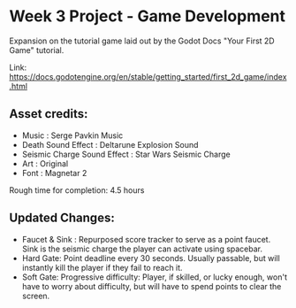 # Week 3 Project - Game Development

Expansion on the tutorial game laid out by the Godot Docs "Your First 2D Game" tutorial.

Link: https://docs.godotengine.org/en/stable/getting_started/first_2d_game/index.html

## Asset credits:
- Music : Serge Pavkin Music
- Death Sound Effect : Deltarune Explosion Sound
- Seismic Charge Sound Effect : Star Wars Seismic Charge
- Art : Original
- Font : Magnetar 2

Rough time for completion: 4.5 hours

## Updated Changes:
- Faucet & Sink : Repurposed score tracker to serve as a point faucet. Sink is the seismic charge the player can activate using spacebar.
- Hard Gate: Point deadline every 30 seconds. Usually passable, but will instantly kill the player if they fail to reach it.
- Soft Gate: Progressive difficulty: Player, if skilled, or lucky enough, won't have to worry about difficulty, but will have to spend points to clear the screen.
